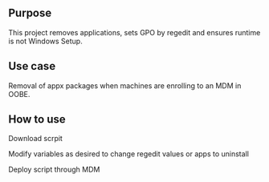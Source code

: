 
## Purpose

This project removes applications, sets GPO by regedit and ensures runtime is not Windows Setup. 

## Use case
Removal of appx packages when machines are enrolling to an MDM in OOBE.

## How to use
Download scrpit

Modify variables as desired to change regedit values or apps to uninstall

Deploy script through MDM
